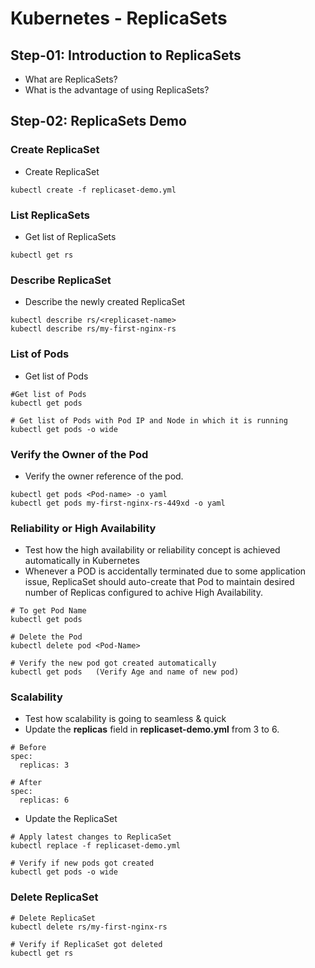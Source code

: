 # Kubernetes - ReplicaSets

## Step-01: Introduction to ReplicaSets
- What are ReplicaSets?
- What is the advantage of using ReplicaSets?

## Step-02: ReplicaSets Demo

### Create ReplicaSet
- Create ReplicaSet
```
kubectl create -f replicaset-demo.yml
```
### List ReplicaSets
- Get list of ReplicaSets
```
kubectl get rs
```

### Describe ReplicaSet
- Describe the newly created ReplicaSet
```
kubectl describe rs/<replicaset-name>
kubectl describe rs/my-first-nginx-rs
```

### List of Pods
- Get list of Pods
```
#Get list of Pods
kubectl get pods

# Get list of Pods with Pod IP and Node in which it is running
kubectl get pods -o wide
```

### Verify the Owner of the Pod
- Verify the owner reference of the pod.
```
kubectl get pods <Pod-name> -o yaml
kubectl get pods my-first-nginx-rs-449xd -o yaml
```

### Reliability or High Availability 
- Test how the high availability or reliability concept is achieved automatically in Kubernetes
- Whenever a POD is accidentally terminated due to some application issue, ReplicaSet should auto-create that Pod to maintain desired number of Replicas configured to achive High Availability.
```
# To get Pod Name
kubectl get pods

# Delete the Pod
kubectl delete pod <Pod-Name>

# Verify the new pod got created automatically
kubectl get pods   (Verify Age and name of new pod)
``` 

### Scalability
- Test how scalability is going to seamless & quick
- Update the **replicas** field in **replicaset-demo.yml** from 3 to 6.
```
# Before
spec:
  replicas: 3

# After
spec:
  replicas: 6
```
- Update the ReplicaSet
```
# Apply latest changes to ReplicaSet
kubectl replace -f replicaset-demo.yml

# Verify if new pods got created
kubectl get pods -o wide
```

### Delete ReplicaSet
```
# Delete ReplicaSet
kubectl delete rs/my-first-nginx-rs

# Verify if ReplicaSet got deleted
kubectl get rs
```

